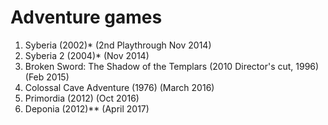 # Adventure games

1. Syberia (2002)* (2nd Playthrough Nov 2014)
2. Syberia 2 (2004)* (Nov 2014)
3. Broken Sword: The Shadow of the Templars (2010 Director's cut, 1996) (Feb 2015)
4. Colossal Cave Adventure (1976) (March 2016)
5. Primordia (2012) (Oct 2016)
6. Deponia (2012)** (April 2017)
